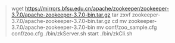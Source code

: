 > wget https://mirrors.bfsu.edu.cn/apache/zookeeper/zookeeper-3.7.0/apache-zookeeper-3.7.0-bin.tar.gz
> tar zxvf zookeeper-3.7.0/apache-zookeeper-3.7.0-bin.tar.gz
> cd  mv zookeeper-3.7.0/apache-zookeeper-3.7.0-bin
> mv conf/zoo_sample.cfg conf/zoo.cfg
> ./bin/zkServer.sh  start
> ./bin/zkCli.sh
